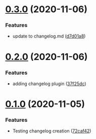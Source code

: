 # [0.3.0](https://github.com/OwainWilliams/Blogs/compare/v0.2.0...v0.3.0) (2020-11-06)


### Features

* update to changelog.md ([d7d01a8](https://github.com/OwainWilliams/Blogs/commit/d7d01a84fbe96b5e3cd3abad061aec1ba1ce529b))



# [0.2.0](https://github.com/OwainWilliams/Blogs/compare/v0.1.0...v0.2.0) (2020-11-06)


### Features

* adding changelog plugin ([37f25dc](https://github.com/OwainWilliams/Blogs/commit/37f25dcd940ecbffa57f7b91cc6db139c7028e2f))



# [0.1.0](https://github.com/OwainWilliams/Blogs/compare/72caf42a8f628512b997af2928df012d93184431...v0.1.0) (2020-11-05)


### Features

* Testing changelog creation ([72caf42](https://github.com/OwainWilliams/Blogs/commit/72caf42a8f628512b997af2928df012d93184431))



